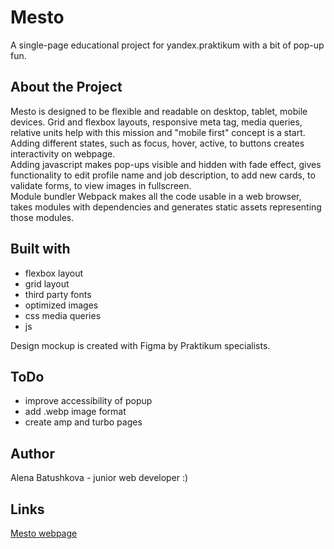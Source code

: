 # Mesto
A single-page educational project for yandex.praktikum with a bit of pop-up fun.
## About the Project
Mesto is designed to be flexible and readable on desktop, tablet, mobile devices. Grid and flexbox layouts, responsive meta tag, media queries, relative units help with this mission and "mobile first" concept is a start.  
Adding different states, such as focus, hover, active, to buttons creates interactivity on webpage.  
Adding javascript makes pop-ups visible and hidden with fade effect, gives functionality to edit profile name and job description, to add new cards, to validate forms, to view images in fullscreen.  
Module bundler Webpack makes all the code usable in a web browser, takes modules with dependencies and generates static assets representing those modules.
## Built with
- flexbox layout
- grid layout
- third party fonts
- optimized images
- css media queries
- js

Design mockup is created with Figma by Praktikum specialists.
## ToDo
- improve accessibility of popup
- add .webp image format
- create amp and turbo pages
## Author
Alena Batushkova - junior web developer :)
## Links
[Mesto webpage](https://abatushkova.github.io/mesto/index.html)

